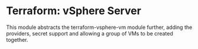 # Terraform: vSphere Server

This module abstracts the terraform-vsphere-vm module further, adding the providers, secret support and allowing a group of VMs to be created together.
